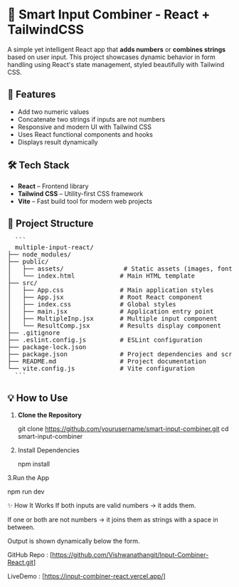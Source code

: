 # 🔢 Smart Input Combiner - React + TailwindCSS

A simple yet intelligent React app that **adds numbers** or **combines strings** based on user input. This project showcases dynamic behavior in form handling using React's state management, styled beautifully with Tailwind CSS.

## 🚀 Features

- Add two numeric values
- Concatenate two strings if inputs are not numbers
- Responsive and modern UI with Tailwind CSS
- Uses React functional components and hooks
- Displays result dynamically

## 🛠️ Tech Stack

- **React** – Frontend library
- **Tailwind CSS** – Utility-first CSS framework
- **Vite** – Fast build tool for modern web projects

## 📂 Project Structure

<Pre>
  ```
  multiple-input-react/
├── node_modules/
├── public/
│   ├── assets/                # Static assets (images, fonts, etc.)
│   └── index.html            # Main HTML template
├── src/
│   ├── App.css               # Main application styles
│   ├── App.jsx               # Root React component
│   ├── index.css             # Global styles
│   ├── main.jsx              # Application entry point
│   ├── MultipleInp.jsx       # Multiple input component
│   └── ResultComp.jsx        # Results display component
├── .gitignore
├── .eslint.config.js         # ESLint configuration
├── package-lock.json
├── package.json              # Project dependencies and scripts
├── README.md                 # Project documentation
└── vite.config.js            # Vite configuration
  ```
</Pre>


## 💡 How to Use

1. **Clone the Repository**

   git clone https://github.com/yourusername/smart-input-combiner.git
   cd smart-input-combiner

2. Install Dependencies

   npm install
   
3.Run the App

 npm run dev

✨ How It Works
If both inputs are valid numbers → it adds them.

If one or both are not numbers → it joins them as strings with a space in between.

Output is shown dynamically below the form.

GitHub Repo : [https://github.com/Vishwanathangit/Input-Combiner-React.git]

LiveDemo : [https://input-combiner-react.vercel.app/]
